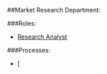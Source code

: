 ##Market Research Department:

###Roles:
* [Research Analyst](./research-analyst)


###Processes:
* [
